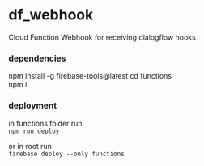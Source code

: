 # df_webhook
Cloud Function Webhook for receiving dialogflow hooks

### dependencies
npm install -g firebase-tools@latest
cd functions  
npm i

### deployment
in functions folder run  
`npm run deploy`

or in root run  
`firebase deploy --only functions`